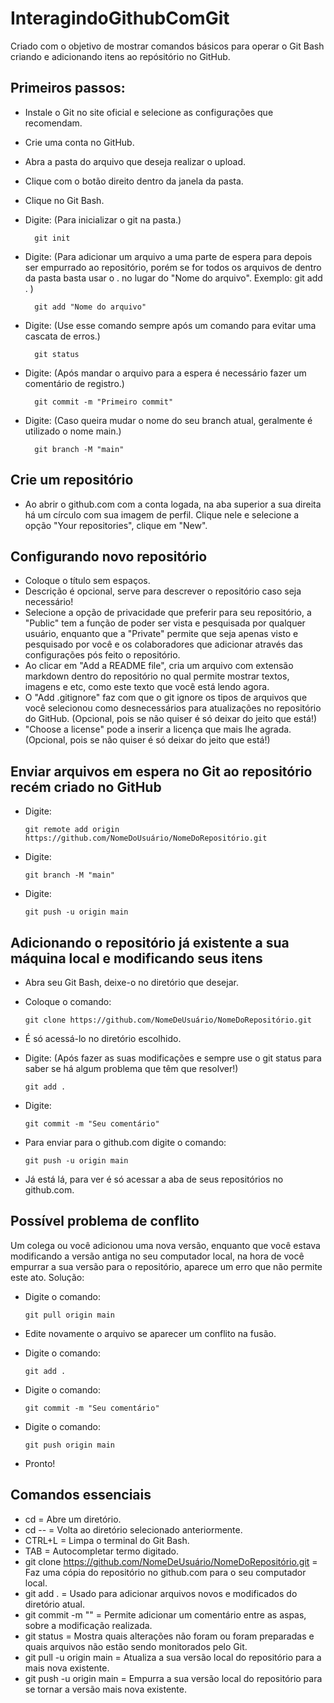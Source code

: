 # InteragindoGithubComGit
Criado com o objetivo de mostrar comandos básicos para operar o Git Bash criando e adicionando itens ao repósitório no GitHub. 


## Primeiros passos:
- Instale o Git no site oficial e selecione as configurações que recomendam.
- Crie uma conta no GitHub.
- Abra a pasta do arquivo que deseja realizar o upload.
- Clique com o botão direito dentro da janela da pasta.
- Clique no Git Bash.
- Digite: (Para inicializar o git na pasta.)      

        git init
- Digite: (Para adicionar um arquivo a uma parte de espera para depois ser empurrado ao repositório, porém se for todos os arquivos de dentro da pasta basta usar o . no lugar do "Nome do arquivo". Exemplo: git add . ) 

        git add "Nome do arquivo"
- Digite: (Use esse comando sempre após um comando para evitar uma cascata de erros.)  
        
        git status
- Digite: (Após mandar o arquivo para a espera é necessário fazer um comentário de registro.)  

        git commit -m "Primeiro commit"
- Digite: (Caso queira mudar o nome do seu branch atual, geralmente é utilizado o nome main.)  

        git branch -M "main"


## Crie um repositório
- Ao abrir o github.com com a conta logada, na aba superior a sua direita há um círculo com sua   imagem de perfil. Clique nele e selecione a opção "Your repositories", clique em "New".


## Configurando novo repositório
- Coloque o título sem espaços.
- Descrição é opcional, serve para descrever o repositório caso seja necessário!
- Selecione a opção de privacidade que preferir para seu repositório, a "Public" tem a função de poder ser vista e pesquisada por qualquer usuário, enquanto que a "Private" permite que seja   apenas visto e pesquisado por você e os colaboradores que adicionar através das configurações pós feito o repositório.
- Ao clicar em "Add a README file", cria um arquivo com extensão markdown dentro do repositório no qual permite mostrar textos, imagens e etc, como este texto que você está lendo agora.
- O "Add .gitignore" faz com que o git ignore os tipos de arquivos que você selecionou como desnecessários para atualizações no repositório do GitHub. (Opcional, pois se não quiser é só   deixar do jeito que está!) 
- "Choose a license" pode a inserir a licença que mais lhe agrada. (Opcional, pois se não quiser é só deixar do jeito que está!)


## Enviar arquivos em espera no Git ao repositório recém criado no GitHub
- Digite:  

      git remote add origin https://github.com/NomeDoUsuário/NomeDoRepositório.git
- Digite:  

      git branch -M "main"
- Digite:  

      git push -u origin main
      
       
## Adicionando o repositório já existente a sua máquina local e modificando seus itens
- Abra seu Git Bash, deixe-o no diretório que desejar.
- Coloque o comando:   

      git clone https://github.com/NomeDeUsuário/NomeDoRepositório.git
- É só acessá-lo no diretório escolhido.
- Digite:  (Após fazer as suas modificações e sempre use o git status para saber se há algum problema que têm que resolver!)

      git add .
- Digite:  

      git commit -m "Seu comentário"
- Para enviar para o github.com digite o comando:   

      git push -u origin main
- Já está lá, para ver é só acessar a aba de seus repositórios no github.com.


## Possível problema de conflito
Um colega ou você adicionou uma nova versão, enquanto que você estava modificando a versão antiga no seu computador local, na hora de você empurrar a sua versão para o repositório, aparece um erro que não permite este ato. Solução: 

- Digite o comando:  

      git pull origin main
- Edite novamente o arquivo se aparecer um conflito na fusão.
- Digite o comando:  

      git add .
- Digite o comando:   

      git commit -m "Seu comentário"
- Digite o comando:   

      git push origin main
- Pronto!


## Comandos essenciais
- cd = Abre um diretório.
- cd -- = Volta ao diretório selecionado anteriormente.
- CTRL+L = Limpa o terminal do Git Bash.
- TAB = Autocompletar termo digitado.
- git clone https://github.com/NomeDeUsuário/NomeDoRepositório.git = Faz uma cópia do repositório no github.com para o seu computador local.
- git add . = Usado para adicionar arquivos novos e modificados do diretório atual.
- git commit -m "" = Permite adicionar um comentário entre as aspas, sobre a modificação realizada.
- git status = Mostra quais alterações não foram ou foram preparadas e quais arquivos não estão sendo monitorados pelo Git.
- git pull -u origin main = Atualiza a sua versão local do repositório para a mais nova existente. 
- git push -u origin main = Empurra a sua versão local do repositório para se tornar a versão mais nova existente. 

